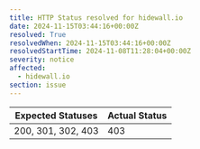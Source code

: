 ```yaml
---
title: HTTP Status resolved for hidewall.io
date: 2024-11-15T03:44:16+00:00Z
resolved: True
resolvedWhen: 2024-11-15T03:44:16+00:00Z
resolvedStartTime: 2024-11-08T11:28:04+00:00Z
severity: notice
affected:
  - hidewall.io
section: issue
---
```


| Expected Statuses | Actual Status  |
|-------------------|----------------|
| 200, 301, 302, 403 | 403 |

